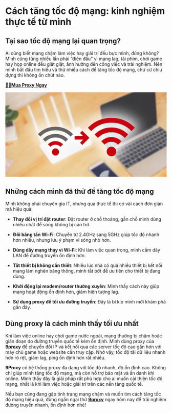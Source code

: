 # Cách tăng tốc độ mạng: kinh nghiệm thực tế từ mình

## Tại sao tốc độ mạng lại quan trọng?

Ai cũng biết mạng chậm làm việc hay giải trí đều bực mình, đúng không? Mình cũng từng nhiều lần phải “điên đầu” vì mạng lag, tải phim, chơi game hay họp online đều giật giật, ảnh hưởng đến công việc và trải nghiệm. Nên mình bắt đầu tìm hiểu và thử nhiều cách để tăng tốc độ mạng, chứ cứ chịu đựng thì không ổn chút nào.

**[️🛒️🛒Mua Proxy Ngay](https://9proxy.com/pricing)**


![Cách tăng tốc độ mạng](./9-cach-tang-toc-do-wifi.webp)


## Những cách mình đã thử để tăng tốc độ mạng

Mình không phải chuyên gia IT, nhưng qua thực tế thì có vài cách đơn giản mà hiệu quả:

- **Thay đổi vị trí đặt router**: Đặt router ở chỗ thoáng, gần chỗ mình dùng nhiều nhất để sóng không bị cản trở.

- **Đổi băng tần Wi-Fi**: Chuyển từ 2.4GHz sang 5GHz giúp tốc độ nhanh hơn nhiều, nhưng lưu ý phạm vi sóng nhỏ hơn.

- **Dùng dây mạng thay vì Wi-Fi**: Khi làm việc quan trọng, mình cắm dây LAN để đường truyền ổn định hơn.

- **Tắt thiết bị không cần thiết**: Nhiều lúc nhà có quá nhiều thiết bị kết nối mạng làm nghẽn băng thông, mình tắt bớt để ưu tiên cho thiết bị đang dùng.

- **Khởi động lại modem/router thường xuyên**: Mình thấy cách này giúp mạng hoạt động ổn định hơn, giảm hiện tượng lag.

- **Sử dụng proxy để tối ưu đường truyền**: Đây là bí kíp mình mới khám phá gần đây.

## Dùng proxy là cách mình thấy tối ưu nhất

Khi làm việc online hay chơi game nước ngoài, mạng thường bị chậm hoặc gián đoạn do đường truyền quốc tế kém ổn định. Mình dùng proxy của **[9proxy](https://9proxy.com)** để chuyển đổi IP và kết nối qua các server tốc độ cao gần hơn với máy chủ game hoặc website cần truy cập. Nhờ vậy, tốc độ tải dữ liệu nhanh hơn rõ rệt, giảm lag, ping ổn định hơn rất nhiều.

**9Proxy** có hệ thống proxy đa dạng với tốc độ nhanh, độ ổn định cao. Không chỉ giúp mình tăng tốc độ mạng, mà còn hỗ trợ bảo mật và ẩn danh khi online. Mình thấy đây là giải pháp rất phù hợp cho ai muốn cải thiện tốc độ mạng, nhất là khi làm việc hoặc giải trí trên các nền tảng quốc tế.

Nếu bạn cũng đang gặp tình trạng mạng chậm và muốn tìm cách tăng tốc độ mạng hiệu quả, đừng ngần ngại thử **[9proxy](https://9proxy.com)** ngay hôm nay để trải nghiệm đường truyền nhanh, ổn định hơn nhé!

